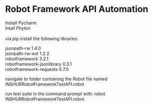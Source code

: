 # Robot Framework API Automation

Install Pycharm <br> 
Intall Phyton <br> 
<br> 
via pip install the following libraries: <br>

jsonpath-rw                1.4.0 <br> 
jsonpath-rw-ext            1.2.2 <br> 
robotframework             3.2.1 <br> 
robotframework-jsonlibrary 0.3.1 <br> 
robotframework-requests    0.7.0 <br>

navigate to folder containing the Robot file named INSHURRobotFrameworkTestAPI.robot <br>

run test suite in the command prompt with: robot INSHURRobotFrameworkTestAPI.robot <br>
